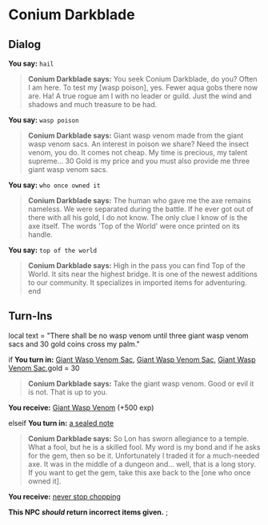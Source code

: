 # Conium Darkblade
## Dialog

**You say:** `hail`



>**Conium Darkblade says:** You seek Conium Darkblade, do you? Often I am here. To test my [wasp poison], yes. Fewer aqua gobs there now are. Ha! A true rogue am I with no leader or guild. Just the wind and shadows and much treasure to be had.

**You say:** `wasp poison`



>**Conium Darkblade says:** Giant wasp venom made from the giant wasp venom sacs. An interest in poison we share? Need the insect venom, you do. It comes not cheap. My time is precious, my talent supreme... 30 Gold is my price and you must also provide me three giant wasp venom sacs.

**You say:** `who once owned it`



>**Conium Darkblade says:** The human who gave me the axe remains nameless. We were separated during the battle. If he ever got out of there with all his gold, I do not know. The only clue I know of is the axe itself. The words 'Top of the World' were once printed on its handle.

**You say:** `top of the world`



>**Conium Darkblade says:** High in the pass you can find Top of the World. It sits near the highest bridge. It is one of the newest additions to our community. It specializes in imported items for adventuring.
end

## Turn-Ins



local text = "There shall be no wasp venom until three giant wasp venom sacs and 30 gold coins cross my palm."


if **You turn in:** [Giant Wasp Venom Sac](/item/13260), [Giant Wasp Venom Sac](/item/13260), [Giant Wasp Venom Sac](/item/13260),gold = 30


>**Conium Darkblade says:** Take the giant wasp venom. Good or evil it is not. That is up to you.


 **You receive:**  [Giant Wasp Venom](/item/14024) (+500 exp)

elseif **You turn in:** [a sealed note](/item/18955)


>**Conium Darkblade says:** So Lon has sworn allegiance to a temple. What a fool, but he is a skilled fool. My word is my bond and if he asks for the gem, then so be it. Unfortunately I traded it for a much-needed axe. It was in the middle of a dungeon and... well, that is a long story. If you want to get the gem, take this axe back to the [one who once owned it].


 **You receive:**  [never stop chopping](/item/12366) 

**This NPC *should* return incorrect items given.**
;
